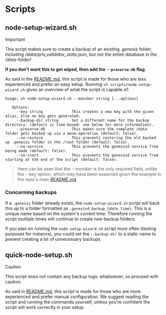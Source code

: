 # Scripts

## node-setup-wizard.sh

> [!IMPORTANT]
> This script makes sure to create a backup of an existing _.genesis_ folder, including _/data/priv_validator_state.json_, but not the entire database in the _/data_-folder!
> 
> **If you don't want this to get wiped, then add the `--preserve-db` flag.**

As said in the [README.md](../README.md), this script is made for those who are less experienced and prefer an easy setup. Running `sh scripts/node-setup-wizard.sh` gives an overview of what the script is capable of:

```
Usage: sh node-setup-wizard.sh --moniker string [...options]

   Options:
     --key string             This creates a new key with the given alias, else no key gets generated.
     --backup-dir string      Set a different name for the backup directory. (default is time-based: see below for more information).
     --preserve-db            This makes sure the complete /data folder gets backed up via a move-operation (default: false).
     --no-restore             This prevents restoring the old backed up .genesis folder in the /root folder (default: false).
     --no-service             This prevents the genesisd service from being made (default: false).
     --no-start               This prevents the genesisd service from starting at the end of the script (default: false).
```
> Here can be seen that the _--moniker_ is the only required field, unlike the _--key_ option; which may have been expected given the example in the repo's main [README.md](../README.md).

### Concerning backups

If a `.genesis` folder already exists, the `node-setup-wizard.sh` script will back this up to a folder formatted as `.genesisd_backup_{date_time}`. This is a unique name based on the system's current time. Therefore running the script multiple times will continue to create new backup folders.

If you plan on running the `node-setup-wizard.sh` script more often (testing purposes for instance), you could set the `--backup-dir` to a static name to prevent creating a lot of unnecessary backups.

## quick-node-setup.sh

> [!CAUTION]
> This script does not contain any backup logic whatsoever, so proceed with caution.

As said in [README.md](../README.md), this script is made for those who are more experienced and prefer manual configuration. We suggest reading the script and running the commands yourself, unless you're confident the script will work correctly in your setup.
